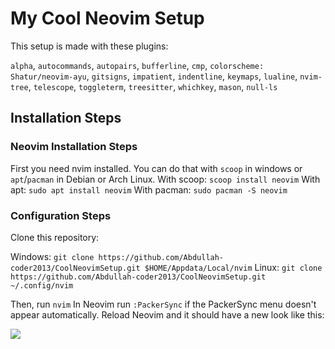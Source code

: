 # My Cool Neovim Setup

This setup is made with these plugins:

```alpha```,
```autocommands```,
```autopairs```,
```bufferline```,
```cmp```,
```colorscheme: Shatur/neovim-ayu```,
```gitsigns```,
```impatient```,
```indentline```,
```keymaps```,
```lualine```,
```nvim-tree```,
```telescope```,
```toggleterm```,
```treesitter```,
```whichkey```,
```mason```,
```null-ls```

## Installation Steps

### Neovim Installation Steps

First you need nvim installed.
You can do that with ```scoop``` in windows or ```apt```/```pacman``` in Debian or Arch Linux.
With scoop: ```scoop install neovim```
With apt: ```sudo apt install neovim```
With pacman: ```sudo pacman -S neovim```

### Configuration Steps

Clone this repository:

Windows: ```git clone https://github.com/Abdullah-coder2013/CoolNeovimSetup.git $HOME/Appdata/Local/nvim```
Linux: ```git clone https://github.com/Abdullah-coder2013/CoolNeovimSetup.git ~/.config/nvim```

Then, run ```nvim```
In Neovim run ```:PackerSync``` if the PackerSync menu doesn't appear automatically.
Reload Neovim and it should have a new look like this:

<img src="screenshot.png" />
